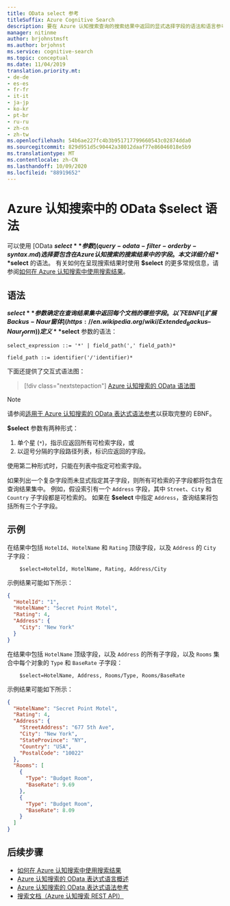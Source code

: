 ```yaml
---
title: OData select 参考
titleSuffix: Azure Cognitive Search
description: 要在 Azure 认知搜索查询的搜索结果中返回的显式选择字段的语法和语言参考。
manager: nitinme
author: brjohnstmsft
ms.author: brjohnst
ms.service: cognitive-search
ms.topic: conceptual
ms.date: 11/04/2019
translation.priority.mt:
- de-de
- es-es
- fr-fr
- it-it
- ja-jp
- ko-kr
- pt-br
- ru-ru
- zh-cn
- zh-tw
ms.openlocfilehash: 54b6ae227fc4b3b951717799660543c02874dda0
ms.sourcegitcommit: 829d951d5c90442a38012daaf77e86046018e5b9
ms.translationtype: MT
ms.contentlocale: zh-CN
ms.lasthandoff: 10/09/2020
ms.locfileid: "88919652"
---
```

# <a name="odata-select-syntax-in-azure-cognitive-search"></a>Azure 认知搜索中的 OData $select 语法

 可以使用 [OData **$select** 参数](query-odata-filter-orderby-syntax.md)选择要包含在 Azure 认知搜索的搜索结果中的字段。 本文详细介绍 **$select** 的语法。 有关如何在呈现搜索结果时使用 **$select** 的更多常规信息，请参阅[如何在 Azure 认知搜索中使用搜索结果](search-pagination-page-layout.md)。

## <a name="syntax"></a>语法

**$select** 参数确定在查询结果集中返回每个文档的哪些字段。 以下 EBNF ([扩展 Backus-Naur 窗体](https://en.wikipedia.org/wiki/Extended_Backus–Naur_form)) 定义 **$select** 参数的语法：

<!-- Upload this EBNF using https://bottlecaps.de/rr/ui to create a downloadable railroad diagram. -->

```
select_expression ::= '*' | field_path(',' field_path)*

field_path ::= identifier('/'identifier)*
```

下面还提供了交互式语法图：

> [!div class="nextstepaction"]
> [Azure 认知搜索的 OData 语法图](https://azuresearch.github.io/odata-syntax-diagram/#select_expression)

> [!NOTE]
> 请参阅[适用于 Azure 认知搜索的 OData 表达式语法参考](search-query-odata-syntax-reference.md)以获取完整的 EBNF。

**$select** 参数有两种形式：

1. 单个星 (`*`)，指示应返回所有可检索字段，或
1. 以逗号分隔的字段路径列表，标识应返回的字段。

使用第二种形式时，只能在列表中指定可检索字段。

如果列出一个复杂字段而未显式指定其子字段，则所有可检索的子字段都将包含在查询结果集中。 例如，假设索引有一个 `Address` 字段，其中 `Street`、`City` 和 `Country` 子字段都是可检索的。 如果在 **$select** 中指定 `Address`，查询结果将包括所有三个子字段。

## <a name="examples"></a>示例

在结果中包括 `HotelId`、`HotelName` 和 `Rating` 顶级字段，以及 `Address` 的 `City` 子字段：

```odata-filter-expr
    $select=HotelId, HotelName, Rating, Address/City
```

示例结果可能如下所示：

```json
{
  "HotelId": "1",
  "HotelName": "Secret Point Motel",
  "Rating": 4,
  "Address": {
    "City": "New York"
  }
}
```

在结果中包括 `HotelName` 顶级字段，以及 `Address` 的所有子字段，以及 `Rooms` 集合中每个对象的 `Type` 和 `BaseRate` 子字段：

```odata-filter-expr
    $select=HotelName, Address, Rooms/Type, Rooms/BaseRate
```

示例结果可能如下所示：

```json
{
  "HotelName": "Secret Point Motel",
  "Rating": 4,
  "Address": {
    "StreetAddress": "677 5th Ave",
    "City": "New York",
    "StateProvince": "NY",
    "Country": "USA",
    "PostalCode": "10022"
  },
  "Rooms": [
    {
      "Type": "Budget Room",
      "BaseRate": 9.69
    },
    {
      "Type": "Budget Room",
      "BaseRate": 8.09
    }
  ]
}
```

## <a name="next-steps"></a>后续步骤  

- [如何在 Azure 认知搜索中使用搜索结果](search-pagination-page-layout.md)
- [Azure 认知搜索的 OData 表达式语言概述](query-odata-filter-orderby-syntax.md)
- [Azure 认知搜索的 OData 表达式语法参考](search-query-odata-syntax-reference.md)
- [搜索文档（Azure 认知搜索 REST API）](/rest/api/searchservice/Search-Documents)